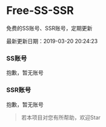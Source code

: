 # Free-SS-SSR

免费的SS账号、SSR账号，定期更新

最新更新日期：2019-03-20 20:24:23 

### SS账号

抱歉，暂无账号

### SSR账号

抱歉，暂无账号



> 若本项目对您有所帮助，欢迎Star